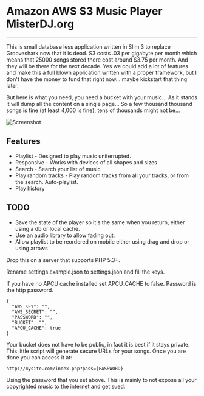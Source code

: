 # Amazon AWS S3 Music Player MisterDJ.org
-----

This is small database less application written in Slim 3 to replace Grooveshark now that it is dead. S3 costs .03 per gigabyte per month which means that 25000 songs stored there cost around $3.75 per month. And they will be there for the next decade. Yes we could add a lot of features and make this a full blown application written with a proper framework, but I don't have the money to fund that right now... maybe kickstart that thing later.

But here is what you need, you need a bucket with your music... As it stands it will dump all the content on a single page... So a few thousand thousand songs is fine (at least 4,000 is fine), tens of thousands might not be...

![Screenshot](https://raw.githubusercontent.com/etopian/amazon-s3-music-player/master/music.png)

## Features
- Playlist - Designed to play music uniterrupted.
- Responsive - Works with devices of all shapes and sizes
- Search - Search your list of music
- Play random tracks - Play random tracks from all your tracks, or from the search. Auto-playlist.
- Play history


## TODO
- Save the state of the player so it's the same when you return, either using a db or local cache.
- Use an audio library to allow fading out.
- Allow playlist to be reordered on mobile either using drag and drop or using arrows

Drop this on a server that supports PHP 5.3+. 

Rename settings.example.json to settings.json and fill the keys.

If you have no APCU cache installed set APCU_CACHE to false. Password is the http password.

```
{
  "AWS_KEY": "",
  "AWS_SECRET": "",
  "PASSWORD": "",
  "BUCKET": "",
  "APCU_CACHE": true
}
```

Your bucket does not have to be public, in fact it is best if it stays private. This little script will generate secure URLs for your songs. Once you are done you can access it at:
```
http://mysite.com/index.php?pass={PASSWORD}
```

Using the password that you set above. This is mainly to not expose all your copyrighted music to the internet and get sued.
